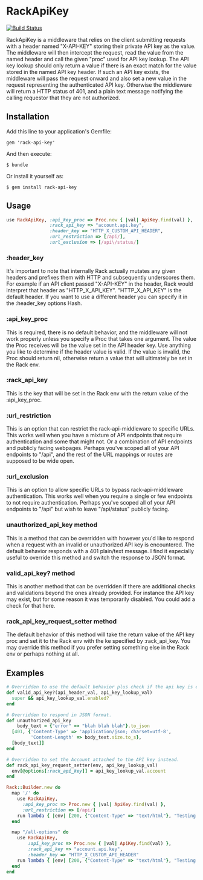 # RackApiKey

[![Build Status](https://travis-ci.org/techwhizbang/rack-api-key.png)](https://travis-ci.org/techwhizbang/rack-api-key)

RackApiKey is a middleware that relies on the client submitting requests
with a header named "X-API-KEY" storing their private API key as the value.
The middleware will then intercept the request, read the value from the named 
header and call the given "proc" used for API key lookup. The API key lookup 
should only return a value if there is an exact match for the value stored in 
the named API key header. 
If such an API key exists, the middleware will pass the request onward and also
set a new value in the request representing the authenticated API key. Otherwise
the middleware will return a HTTP status of 401, and a plain text message
notifying the calling requestor that they are not authorized.

## Installation

Add this line to your application's Gemfile:

    gem 'rack-api-key'

And then execute:

    $ bundle

Or install it yourself as:

    $ gem install rack-api-key

## Usage

```ruby
use RackApiKey, :api_key_proc => Proc.new { |val| ApiKey.find(val) },
                :rack_api_key => "account.api.key",
                :header_key => "HTTP_X_CUSTOM_API_HEADER",
                :url_restriction => [/api/],
                :url_exclusion => [/api\/status/]
```

### :header_key
It's important to note that internally Rack actually mutates any given headers
and prefixes them with HTTP and subsequently underscores them. For example if an
API client passed "X-API-KEY" in the header, Rack would interpret that header
as "HTTP_X_API_KEY". "HTTP_X_API_KEY" is the default header. If you want to use
a different header you can specify it in the :header_key options Hash.

### :api_key_proc
This is required, there is no default behavior, and the middleware will not work
properly unless you specify a Proc that takes one argument.
The value the Proc receives will be the value set in the API header key.
Use anything you like to determine if the header value
is valid. If the value is invalid, the Proc should return nil, otherwise return
a value that will ultimately be set in the Rack env.

### :rack_api_key
This is the key that will be set in the Rack env with the return value of the
:api_key_proc.

### :url_restriction
This is an option that can restrict the rack-api-middleware to specific URLs.
This works well when you have a mixture of API endpoints that require
authentication and some that might not. Or a combination of API endpoints and
publicly facing webpages. Perhaps you've scoped all of your API endpoints to
"/api", and the rest of the URL mappings or routes are supposed to be wide open.

### :url_exclusion
This is an option to allow specific URLs to bypass rack-api-middleware authentication.
This works well when you require a single or few endpoints to not require
authentication. Perhaps you've scoped all of your API endpoints to "/api" but wish
to leave "/api/status" publicly facing.

### unauthorized_api_key method
This is a method that can be overridden with however you'd like to respond
when a request with an invalid or unauthorized API key is encountered. The default
behavior responds with a 401 plain/text message. I find it especially useful to
override this method and switch the response to JSON format.

### valid_api_key? method
This is another method that can be overridden if there are additional checks
and validations beyond the ones already provided. For instance the API key
may exist, but for some reason it was temporarily disabled. You could add a check
for that here.

### rack_api_key_request_setter method
The default behavior of this method will take the return value of the API key
proc and set it to the Rack env with the ke specified by :rack_api_key. You
may override this method if you prefer setting something else in the Rack env 
or perhaps nothing at all.

## Examples

```ruby
# Overridden to use the default behavior plus check if the api key is enabled.
def valid_api_key?(api_header_val, api_key_lookup_val)
  super && api_key_lookup_val.enabled?
end
```

```ruby
# Overridden to respond in JSON format. 
def unauthorized_api_key
 	body_text = {"error" => "blah blah blah"}.to_json
  [401, {'Content-Type' => 'application/json; charset=utf-8',
         'Content-Length' => body_text.size.to_s},
  [body_text]]
end
```

```ruby
# Overridden to set the Account attached to the API key instead.
def rack_api_key_request_setter(env, api_key_lookup_val)
  env[@options[:rack_api_key]] = api_key_lookup_val.account
end
```

```ruby
Rack::Builder.new do
  map '/' do 
    use RackApiKey,
      :api_key_proc => Proc.new { |val| ApiKey.find(val) },
      :url_restriction => [/api/]
    run lambda { |env| [200, {"Content-Type" => "text/html"}, "Testing Middleware"] }
  end

  map "/all-options" do
  	use RackApiKey, 
  		:api_key_proc => Proc.new { |val| ApiKey.find(val) },
  		:rack_api_key => "account.api.key",
  		:header_key => "HTTP_X_CUSTOM_API_HEADER"
    run lambda { |env| [200, {"Content-Type" => "text/html"}, "Testing Middleware"] }
  end
end
```
